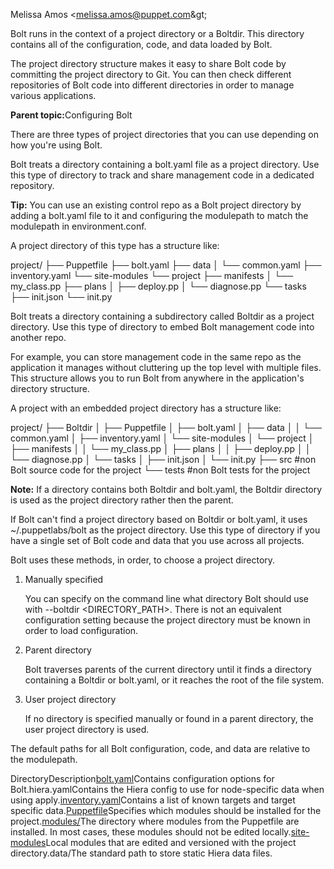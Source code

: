 <?xml version="1.0" encoding="UTF-8"?><?path2rootmap-uri ./?>
<!DOCTYPE topic
  PUBLIC "-//OASIS//DTD DITA Topic//EN" "topic.dtd">
<topic id="project-directories"><title>Project directories</title><prolog><author>Melissa Amos &lt;melissa.amos@puppet.com\&gt;</author></prolog><body><p>Bolt runs in the context of a project directory or a <codeph>Boltdir</codeph>. This directory contains all of the configuration, code, and data loaded by Bolt.</p><p>The project directory structure makes it easy to share Bolt code by committing the project directory to Git. You can then check different repositories of Bolt code into different directories in order to manage various applications.</p><p><b>Parent topic:</b><xref href="configuring_bolt.md" format="dita" type="topic">Configuring Bolt</xref></p></body><topic id="types-of-project-directories"><title>Types of project directories</title><body><p>There are three types of project directories that you can use depending on how you're using Bolt.</p></body><topic id="local-project-directory"><title>Local project directory</title><body><p>Bolt treats a directory containing a <codeph>bolt.yaml</codeph> file as a project directory. Use this type of directory to track and share management code in a dedicated repository.</p><p><b>Tip:</b> You can use an existing control repo as a Bolt project directory by adding a <codeph>bolt.yaml</codeph> file to it and configuring the <codeph>modulepath</codeph> to match the <codeph>modulepath</codeph> in <codeph>environment.conf</codeph>.</p><p>A project directory of this type has a structure like:</p><codeblock xml:space="preserve">project/
├── Puppetfile
├── bolt.yaml
├── data
│   └── common.yaml
├── inventory.yaml
└── site-modules
    └── project
        ├── manifests
        │   └── my_class.pp
        ├── plans
        │   ├── deploy.pp
        │   └── diagnose.pp
        └── tasks
            ├── init.json
            └── init.py</codeblock></body></topic><topic id="embedded-project-directory"><title>Embedded project directory</title><body><p>Bolt treats a directory containing a subdirectory called <codeph>Boltdir</codeph> as a project directory. Use this type of directory to embed Bolt management code into another repo.</p><p>For example, you can store management code in the same repo as the application it manages without cluttering up the top level with multiple files. This structure allows you to run Bolt from anywhere in the application's directory structure.</p><p>A project with an embedded project directory has a structure like:</p><codeblock xml:space="preserve">project/
├── Boltdir
│   ├── Puppetfile
│   ├── bolt.yaml
│   ├── data
│   │   └── common.yaml
│   ├── inventory.yaml
│   └── site-modules
│       └── project
│           ├── manifests
│           │   └── my_class.pp
│           ├── plans
│           │   ├── deploy.pp
│           │   └── diagnose.pp
│           └── tasks
│               ├── init.json
│               └── init.py
├── src #non Bolt source code for the project
└── tests #non Bolt tests for the project</codeblock><p><b>Note:</b> If a directory contains both <codeph>Boltdir</codeph> and <codeph>bolt.yaml</codeph>, the <codeph>Boltdir</codeph> directory is used as the project directory rather then the parent.</p></body></topic><topic id="user-project-directory"><title>User project directory</title><body><p>If Bolt can't find a project directory based on <codeph>Boltdir</codeph> or <codeph>bolt.yaml</codeph>, it uses <codeph>~/.puppetlabs/bolt</codeph> as the project directory. Use this type of directory if you have a single set of Bolt code and data that you use across all projects.</p></body></topic></topic><topic id="how-the-project-directory-is-chosen"><title>How the project directory is chosen</title><body><p>Bolt uses these methods, in order, to choose a project directory.</p><ol><li><p>Manually specified</p><p>You can specify on the command line what directory Bolt should use with <codeph>--boltdir &lt;DIRECTORY_PATH&gt;</codeph>. There is not an equivalent configuration setting because the project directory must be known in order to load configuration.</p></li><li><p>Parent directory</p><p>Bolt traverses parents of the current directory until it finds a directory containing a <codeph>Boltdir</codeph> or <codeph>bolt.yaml</codeph>, or it reaches the root of the file system.</p></li><li><p>User project directory</p><p>If no directory is specified manually or found in a parent directory, the user project directory is used.</p></li></ol></body></topic><topic id="project-directory-structure"><title>Project directory structure</title><body><p>The default paths for all Bolt configuration, code, and data are relative to the modulepath.</p><table><tgroup cols="2"><colspec colname="col1" colnum="1"/><colspec colname="col2" colnum="2"/><thead><row><entry colname="col1">Directory</entry><entry colname="col2">Description</entry></row></thead><tbody><row><entry colname="col1"><codeph>[bolt.yaml](bolt_configuration_options.md)</codeph></entry><entry colname="col2">Contains configuration options for Bolt.</entry></row><row><entry colname="col1"><codeph>hiera.yaml</codeph></entry><entry colname="col2">Contains the Hiera config to use for node-specific data when using <codeph>apply</codeph>.</entry></row><row><entry colname="col1"><codeph>[inventory.yaml](inventory_file.md)</codeph></entry><entry colname="col2">Contains a list of known targets and target specific data.</entry></row><row><entry colname="col1"><codeph>[Puppetfile](bolt_installing_modules.md#)</codeph></entry><entry colname="col2">Specifies which modules should be installed for the project.</entry></row><row><entry colname="col1"><codeph>[modules/](bolt_installing_modules.md#)</codeph></entry><entry colname="col2">The directory where modules from the <codeph>Puppetfile</codeph> are installed. In most cases, these modules should not be edited locally.</entry></row><row><entry colname="col1"><codeph>[site-modules](writing_tasks_and_plans.md)</codeph></entry><entry colname="col2">Local modules that are edited and versioned with the project directory.</entry></row><row><entry colname="col1"><codeph>data/</codeph></entry><entry colname="col2">The standard path to store static Hiera data files.</entry></row></tbody></tgroup></table></body></topic></topic>